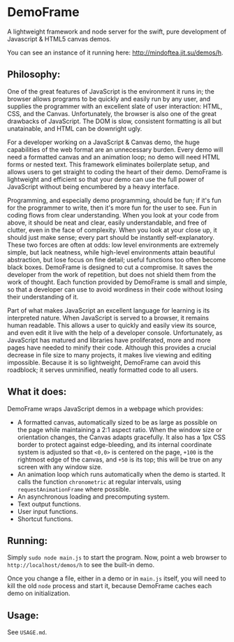 DemoFrame
=========


A lightweight framework and node server for the swift, pure development of Javascript &amp; HTML5 canvas demos.

You can see an instance of it running here: http://mindoftea.jit.su/demos/h.


## Philosophy:

One of the great features of JavaScript is the environment it runs in; the browser allows programs to be quickly and easily run by any user, and supplies the programmer with an excellent slate of user interaction: HTML, CSS, and the Canvas. Unfortunately, the browser is also one of the great drawbacks of JavaScript. The DOM is slow, consistent formatting is all but unatainable, and HTML can be downright ugly.

For a developer working on a JavaScript & Canvas demo, the huge capabilities of the web format are an unnecessary burden. Every demo will need a formatted canvas and an animation loop; no demo will need HTML forms or nested text. This framework eliminates boilerplate setup, and allows users to get straight to coding the heart of their demo. DemoFrame is lightweight and efficient so that your demo can use the full power of JavaScript without being encumbered by a heavy interface.

Programming, and especially demo programming, should be fun; if it's fun for the programmer to write, then it's more fun for the user to see. Fun in coding flows from clear understanding. When you look at your code from above, it should be neat and clear, easily understandable, and free of clutter, even in the face of complexity. When you look at your close up, it should just make sense; every part should be instantly self-explanatory. These two forces are often at odds: low level environments are extremely simple, but lack neatness, while high-level environments attain beautiful abstraction, but lose focus on fine detail; useful functions too often become black boxes. DemoFrame is designed to cut a compromise. It saves the developer from the work of repetition, but does not shield them from the work of thought. Each function provided by DemoFrame is small and simple, so that a developer can use to avoid wordiness in their code without losing their understanding of it.

Part of what makes JavaScript an excellent language for learning is its interpreted nature. When JavaScript is served to a browser, it remains human readable. This allows a user to quickly and easily view its source, and even edit it live with the help of a developer console. Unfortunately, as JavaScript has matured and libraries have proliferated, more and more pages have needed to minify their code. Although this provides a crucial decrease in file size to many projects, it makes live viewing and editing impossible. Because it is so lightweight, DemoFrame can avoid this roadblock; it serves unminified, neatly formatted code to all users.


## What it does:

DemoFrame wraps JavaScript demos in a webpage which provides:

 - A formatted canvas, automatically sized to be as large as possible on the page while maintaining a 2:1 aspect ratio. When the window size or orientation changes, the Canvas adapts gracefully. It also has a 1px CSS border to protect against edge-bleeding, and its internal coordinate system is adjusted so that `<0,0>` is centered on the page, `+100` is the rightmost edge of the canvas, and `+50` is its top; this will be true on any screen with any window size.
 - An animation loop which runs automatically when the demo is started. It calls the function `chronometric` at regular intervals, using `requestAnimationFrame` where possible.
 - An asynchronous loading and precomputing system.
 - Text output functions.
 - User input functions.
 - Shortcut functions.


## Running:

Simply `sudo node main.js` to start the program. Now, point a web browser to `http://localhost/demos/h` to see the built-in demo.

Once you change a file, either in a demo or in `main.js` itself, you will need to kill the old `node` process and start it, because DemoFrame caches each demo on initialization.


## Usage:

See `USAGE.md`.

